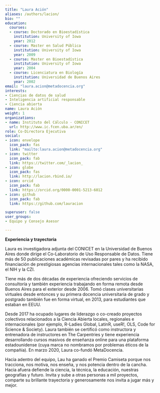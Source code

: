 ```yaml
---
title: "Laura Ación"
aliases: /authors/lacion/
bio: ""
education:
  courses:
  - course: Doctorado en Bioestadística
    institution: University of Iowa
    year: 2012
  - course: Master en Salud Pública
    institution: University of Iowa
    year: 2009
  - course: Master en Bioestadística
    institution: University of Iowa
    year: 2004
  - course: Licenciatura en Biología
    institution: Universidad de Buenos Aires
    year: 2002
email: "laura.acion@metadocencia.org"
interests:
- Ciencias de datos de salud
- Inteligencia artificial responsable
- Ciencia abierta
name: Laura Ación
weight: 1
organizations:
- name: Instituto del Cálculo - CONICET
  url: http://www.ic.fcen.uba.ar/en/
role: Co-Directora Ejecutiva
social:
- icon: envelope
  icon_pack: fas
  link: "mailto:laura.acion@metadocencia.org"
- icon: twitter
  icon_pack: fab
  link: https://twitter.com/_lacion_
- icon: globe
  icon_pack: fas
  link: http://lacion.rbind.io/
- icon: orcid
  icon_pack: fab
  link: https://orcid.org/0000-0001-5213-6012
- icon: github
  icon_pack: fab
  link: https://github.com/lauracion

superuser: false
user_groups:
- Equipo y Consejo Asesor

---
```



**Experiencia y trayectoria**

Laura es investigadora adjunta del CONICET en la Universidad de Buenos Aires donde dirige el Co-Laboratorio de Uso Responsable de Datos. Tiene más de 50 publicaciones académicas revisadas por pares y ha recibido financiación de prestigiosas agencias internacionales tales como la NASA, el NIH y la CZI. 

Tiene más de dos décadas de experiencia ofreciendo servicios de consultoría y también experiencia trabajando en forma remota desde Buenos Aires para el exterior desde 2006. Tomó clases universitarias virtuales desde entonces y su primera docencia universitaria de grado y postgrado también fue en forma virtual, en 2013, para estudiantes que estaban en EEUU.  

Desde 2017 ha ocupado lugares de liderazgo o co-creado proyectos colectivos relacionados a la Ciencia Abierta locales, regionales e internacionales (por ejemplo, R-Ladies Global, LatinR, useR!, OLS, Code for Science & Society). Laura también se certificó como instructora y entrenadora de instructores en The Carpentries y tiene experiencia desarrollando cursos masivos de enseñanza online para una plataforma estadounidense (cuya marca no nombramos por problemas éticos de la compañía). En marzo 2020, Laura co-fundó MetaDocencia.

Hacia adentro del equipo, Lau ha ganado el Premio Camiseta porque nos tracciona, nos motiva, nos enseña, y nos potencia dentro de la cancha. Hacia afuera defiende la ciencia, la técnica, la educación, nuestras geografías y futuro. Invita y sube a otras personas a mil proyectos, comparte su brillante trayectoria y generosamente nos invita a jugar más y mejor. 
